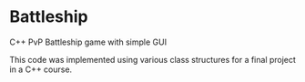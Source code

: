 # Battleship
C++ PvP Battleship game with simple GUI

This code was implemented using various class structures for a final project in a C++ course.
